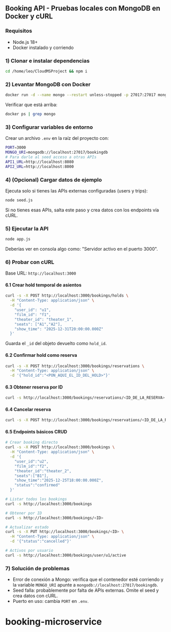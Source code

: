 ## Booking API - Pruebas locales con MongoDB en Docker y cURL

### Requisitos
- Node.js 18+
- Docker instalado y corriendo

### 1) Clonar e instalar dependencias
```bash
cd /home/leo/CloudMSProject && npm i
```

### 2) Levantar MongoDB con Docker
```bash
docker run -d --name mongo --restart unless-stopped -p 27017:27017 mongo:7
```

Verificar que está arriba:
```bash
docker ps | grep mongo
```

### 3) Configurar variables de entorno
Crear un archivo `.env` en la raíz del proyecto con:
```bash
PORT=3000
MONGO_URI=mongodb://localhost:27017/bookingdb
# Para darle al seed acceso a otras APIs
API1_URL=http://localhost:8080
API2_URL=http://localhost:8000
```

### 4) (Opcional) Cargar datos de ejemplo
Ejecuta solo si tienes las APIs externas configuradas (users y trips):
```bash
node seed.js
```

Si no tienes esas APIs, salta este paso y crea datos con los endpoints vía cURL.

### 5) Ejecutar la API
```bash
node app.js
```

Deberías ver en consola algo como: "Servidor activo en el puerto 3000".

### 6) Probar con cURL

Base URL: `http://localhost:3000`

#### 6.1 Crear hold temporal de asientos
```bash
curl -s -X POST http://localhost:3000/bookings/holds \
  -H "Content-Type: application/json" \
  -d '{
    "user_id": "u1",
    "film_id": "f1",
    "theater_id": "theater_1",
    "seats": ["A1","A2"],
    "show_time": "2025-12-31T20:00:00.000Z"
  }'
```
Guarda el `_id` del objeto devuelto como `hold_id`.

#### 6.2 Confirmar hold como reserva
```bash
curl -s -X POST http://localhost:3000/bookings/reservations \
  -H "Content-Type: application/json" \
  -d '{"hold_id":"<PON_AQUI_EL_ID_DEL_HOLD>"}'
```

#### 6.3 Obtener reserva por ID
```bash
curl -s http://localhost:3000/bookings/reservations/<ID_DE_LA_RESERVA>
```

#### 6.4 Cancelar reserva
```bash
curl -s -X POST http://localhost:3000/bookings/reservations/<ID_DE_LA_RESERVA>/cancel
```

#### 6.5 Endpoints básicos CRUD
```bash
# Crear booking directo
curl -s -X POST http://localhost:3000/bookings \
  -H "Content-Type: application/json" \
  -d '{
    "user_id":"u2",
    "film_id":"f2",
    "theater_id":"theater_2",
    "seats":["B1"],
    "show_time":"2025-12-25T18:00:00.000Z",
    "status":"confirmed"
  }'

# Listar todos los bookings
curl -s http://localhost:3000/bookings

# Obtener por ID
curl -s http://localhost:3000/bookings/<ID>

# Actualizar estado
curl -s -X PUT http://localhost:3000/bookings/<ID> \
  -H "Content-Type: application/json" \
  -d '{"status":"cancelled"}'

# Activos por usuario
curl -s http://localhost:3000/bookings/user/u1/active
```

### 7) Solución de problemas
- Error de conexión a Mongo: verifica que el contenedor esté corriendo y la variable `MONGO_URI` apunte a `mongodb://localhost:27017/bookingdb`.
- Seed falla: probablemente por falta de APIs externas. Omite el seed y crea datos con cURL.
- Puerto en uso: cambia `PORT` en `.env`.

# booking-microservice

